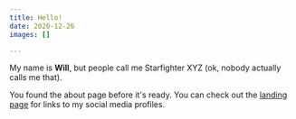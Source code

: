 ```yaml
---
title: Hello!
date: 2020-12-26
images: []

---
```

My name is **Will**, but people call me Starfighter XYZ (ok, nobody actually calls me that).

You found the about page before it's ready. You can check out the [landing page](/) for links to my social media profiles.